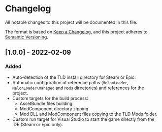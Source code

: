 ﻿# Changelog
All notable changes to this project will be documented in this file.

The format is based on [Keep a Changelog](https://keepachangelog.com/en/1.0.0/),
and this project adheres to [Semantic Versioning](https://semver.org/spec/v2.0.0.html).

## [1.0.0] - 2022-02-09

### Added

- Auto-detection of the TLD install directory for Steam or Epic.
- Automatic configuration of reference paths (`MelonLoader`,
  `MelonLoader\Managed` and `Mods` directories) and references for the project.
- Custom targets for the build process:
  - AssetBundle files building
  - ModComponent directory zipping
  - Mod DLL and ModComponent files copying to the TLD Mods folder.
- Custom run target for Visual Studio to start the game directly from the IDE
  (Steam or Epic only).
